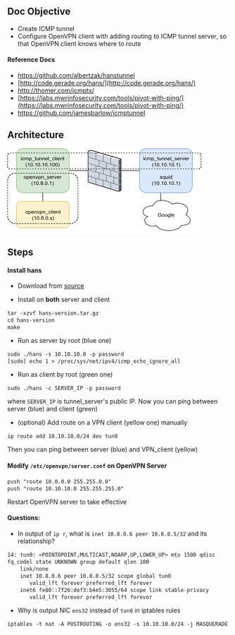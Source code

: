 ## Doc Objective
- Create ICMP tunnel
- Configure OpenVPN client with adding routing to ICMP tunnel server, so that OpenVPN client knows where to route

#### Reference Docs
- https://github.com/albertzak/hanstunnel
- [http://code.gerade.org/hans/](http://code.gerade.org/hans/)
- http://thomer.com/icmptx/
- [https://labs.mwrinfosecurity.com/tools/pivot-with-ping/](https://labs.mwrinfosecurity.com/tools/pivot-with-ping/)
- https://github.com/jamesbarlow/icmptunnel

## Architecture

![architecture overview](../imgs/20170809_hans_icmptunnel.png)

## Steps

#### Install hans
- Download from [source](https://sourceforge.net/projects/hanstunnel/files/source/)

- Install on __both__ server and client
```
tar -xzvf hans-version.tar.gz
cd hans-version
make
```

- Run as server by root (blue one)
```
sudo ./hans -s 10.10.10.0 -p password
[sudo] echo 1 > /proc/sys/net/ipv4/icmp_echo_ignore_all
```

- Run as client by root (green one)
```
sudo ./hans -c SERVER_IP -p password
```

where ```SERVER_IP``` is tunnel_server's public IP. Now you can ping between server (blue) and client (green)

- (optional) Add route on a VPN client (yellow one) manually
```
ip route add 10.10.10.0/24 dev tun0
```
Then you can ping between server (blue) and VPN_client (yellow)

#### Modify ```/etc/openvpn/server.conf``` on OpenVPN Server
```
push "route 10.0.0.0 255.255.0.0"
push "route 10.10.10.0 255.255.255.0"
```

Restart OpenVPN server to take effective

#### Questions:

- In output of ```ip r```, what is ```inet 10.8.0.6 peer 10.8.0.5/32``` and its relationship?

```
14: tun0: <POINTOPOINT,MULTICAST,NOARP,UP,LOWER_UP> mtu 1500 qdisc fq_codel state UNKNOWN group default qlen 100
    link/none
    inet 10.8.0.6 peer 10.8.0.5/32 scope global tun0
       valid_lft forever preferred_lft forever
    inet6 fe80::7f26:def3:b4e5:3055/64 scope link stable-privacy
       valid_lft forever preferred_lft forever
```

- Why is output NIC ```ens32``` instead of ```tun0``` in iptables rules

```
iptables -t nat -A POSTROUTING -o ens32 -s 10.10.10.0/24 -j MASQUERADE
```
